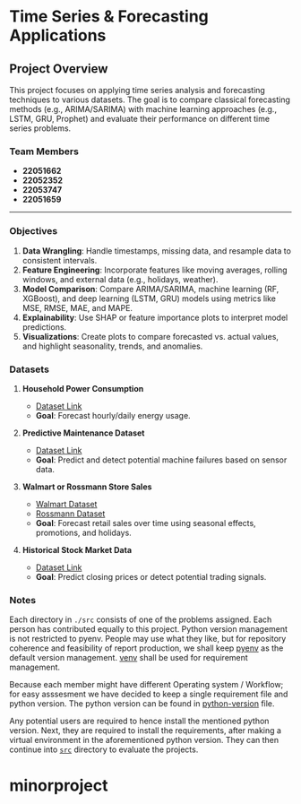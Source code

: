 # Time Series & Forecasting Applications

## Project Overview
This project focuses on applying time series analysis and forecasting techniques to various datasets. The goal is to compare classical forecasting methods (e.g., ARIMA/SARIMA) with machine learning approaches (e.g., LSTM, GRU, Prophet) and evaluate their performance on different time series problems.

### Team Members
- **22051662**
- **22052352**
- **22053747**
- **22051659**

---
### Objectives
1. **Data Wrangling**: Handle timestamps, missing data, and resample data to consistent intervals.
2. **Feature Engineering**: Incorporate features like moving averages, rolling windows, and external data (e.g., holidays, weather).
3. **Model Comparison**: Compare ARIMA/SARIMA, machine learning (RF, XGBoost), and deep learning (LSTM, GRU) models using metrics like MSE, RMSE, MAE, and MAPE.
4. **Explainability**: Use SHAP or feature importance plots to interpret model predictions.
5. **Visualizations**: Create plots to compare forecasted vs. actual values, and highlight seasonality, trends, and anomalies.

### Datasets
1. **Household Power Consumption**
   - [Dataset Link](https://archive.ics.uci.edu/ml/datasets/individual+household+electric+power+consumption)
   - **Goal**: Forecast hourly/daily energy usage.

2. **Predictive Maintenance Dataset**
   - [Dataset Link](https://www.kaggle.com/datasets/aftershock619/predictive-maintenance)
   - **Goal**: Predict and detect potential machine failures based on sensor data.

3. **Walmart or Rossmann Store Sales**
   - [Walmart Dataset](https://www.kaggle.com/c/walmart-recruiting-store-sales-forecasting)
   - [Rossmann Dataset](https://www.kaggle.com/c/rossmann-store-sales)
   - **Goal**: Forecast retail sales over time using seasonal effects, promotions, and holidays.

4. **Historical Stock Market Data**
   - [Dataset Link](https://www.kaggle.com/datasets/szrlee/stock-time-series-20050101-to-20171231)
   - **Goal**: Predict closing prices or detect potential trading signals.

### Notes

Each directory in `./src` consists of one of the problems assigned. Each person has contributed equally to this project. Python version management is not restricted to pyenv. People may use what they like, but for repository coherence and feasibility of report production, we shall keep [pyenv](https://github.com/pyenv/pyenv) as the default version management. [venv](https://docs.python.org/3/library/venv.html) shall be used for requirement management.

Because each member might have different Operating system / Workflow; for easy asssesment we have decided to keep a single requirement file and python version. The python version can be found in [python-version](.python-version) file.

Any potential users are required to hence install the mentioned python version. Next, they are required to install the requirements, after making a virtual environment in the aforementioned python version. They can then continue into [`src`](src/) directory to evaluate the projects.
# minorproject
